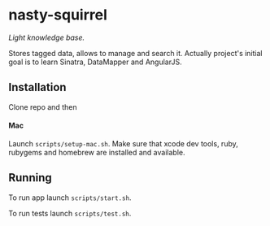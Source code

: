 nasty-squirrel
==============

_Light knowledge base._

Stores tagged data, allows to manage and search it.
Actually project's initial goal is to learn Sinatra, DataMapper and AngularJS.

## Installation
Clone repo and then

#### Mac
Launch `scripts/setup-mac.sh`. Make sure that xcode dev tools, ruby, rubygems and homebrew are installed and available.

## Running
To run app launch `scripts/start.sh`.

To run tests launch `scripts/test.sh`.